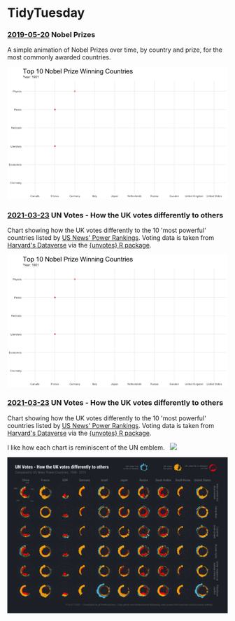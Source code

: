 # TidyTuesday

### [2019-05-20](https://github.com/rfordatascience/tidytuesday/tree/master/data/2019/2019-05-14)  Nobel Prizes

A simple animation of Nobel Prizes over time, by country and prize, for the most commonly awarded countries.

![UN Votes - How the UK votes differently to others](2019/2019-05-20/nobelprizes.gif)

### [2021-03-23](https://github.com/rfordatascience/tidytuesday/tree/master/data/2021/2021-03-23) UN Votes - How the UK votes differently to others

Chart showing how the UK votes differently to the 10 'most powerful' countries listed by [US News' Power Rankings](https://www.usnews.com/news/best-countries/power-rankings).  Voting data is taken from [Harvard's Dataverse](https://dataverse.harvard.edu/dataset.xhtml?persistentId=hdl:1902.1/12379) via the [{unvotes} R package](https://cran.r-project.org/web/packages/unvotes/unvotes.pdf).

![UN Votes - How the UK votes differently to others](2019/2019-05-20/nobelprizes.gif)

### [2021-03-23](https://github.com/rfordatascience/tidytuesday/tree/master/data/2021/2021-03-23) UN Votes - How the UK votes differently to others

Chart showing how the UK votes differently to the 10 'most powerful' countries listed by [US News' Power Rankings](https://www.usnews.com/news/best-countries/power-rankings).  Voting data is taken from [Harvard's Dataverse](https://dataverse.harvard.edu/dataset.xhtml?persistentId=hdl:1902.1/12379) via the [{unvotes} R package](https://cran.r-project.org/web/packages/unvotes/unvotes.pdf).

I like how each chart is reminiscent of the UN emblem.&nbsp;&nbsp;&nbsp;<img src="https://upload.wikimedia.org/wikipedia/commons/thumb/e/ee/UN_emblem_blue.svg/1205px-UN_emblem_blue.png" width="100">

![UN Votes - How the UK votes differently to others](2021/2021-03-23/output/HowTheUKVotesAtTheUN.png)